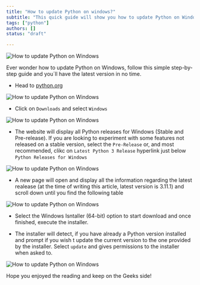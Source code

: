 ```yaml
---
title: "How to update Python on windows?"
subtitle: "This quick guide will show you how to update Python on Windows in just a few steps. Get the latest version of Python and enjoy the new features!"
tags: ["python"]
authors: []
status: "draft"

---
```


![How to update Python on Windows](https://i.imgur.com/YkEZaRM.jpeg)

Ever wonder how to update Python on Windows, follow this simple step-by-step guide and you´ll have the latest version in no time.

- Head to [python.org](https://www.python.org/ "python.org")

![How to update Python on Windows](https://i.imgur.com/3xWJTYt.jpg)

- Click on `Downloads` and select `Windows`

![How to update Python on Windows](https://i.imgur.com/IC72ZMt.jpg)

- The website will display all Python releases for Windows (Stable and Pre-release). If you are looking to experiment with some features not released on a stable version, select the `Pre-Release` or, and most recommended, clikc on `Latest Python 3 Release` hyperlink just below `Python Releases for Windows`

![How to update Python on Windows](https://storage.googleapis.com/breathecode-asset-images/7a6a8368ec1cc378fafe89add70df0f68791b500b4326b8b07be494577d844a5.jpg)

- A new page will open and display all the information regarding the latest realease (at the time of writing this article, latest version is 3.11.1) and scroll down until you find the following table

![How to update Python on Windows](https://i.imgur.com/95svxsj.jpg)

- Select the Windows Isntaller (64-bit) option to start download and once finished, execute the installer.

- The installer will detect, if you have already a Python version installed and prompt if you wish t update the current version to the one provided by the installer. Select `update` and gives permissions to the installer when asked to. 

![How to update Python on Windows](https://i.imgur.com/YkEZaRM.jpeg)


Hope you enjoyed the reading and keep on the Geeks side!
